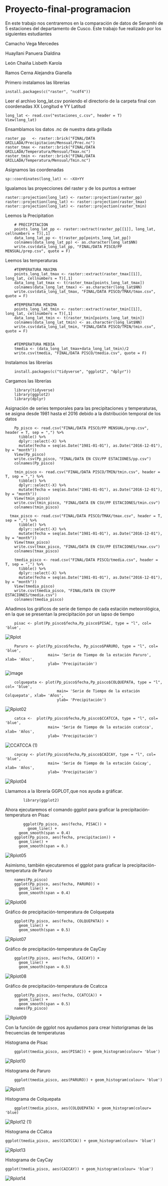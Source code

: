 # Proyecto-final-programacion
En este trabajo nos centraremos en la comparación de datos de Senamhi  de  5 estaciones del departamento de Cusco. 
Este trabajo fue realizado por los siguientes estudiantes

Camacho Vega  Mercedes 

Huayllani  Panuera Dialdina

León Chaiña  Lisbeth Karola

Ramos Cerna Alejandra Gianella




Primero instalamos las librerias

    install.packages(c("raster", "ncdf4"))
Leer el archivo long_lat.csv poniendo el directorio de la carpeta final con coordenadas XX Longitud e YY Latitud

    long_lat <- read.csv("estaciones_c.csv", header = T)
    View(long_lat)
    
Ensamblamos los datos .nc de nuestra data grillada

    raster_pp   <- raster::brick("FINAL/DATA GRILLADA/Precipitacion/Mensual/Prec.nc")
    raster_tmax <- raster::brick("FINAL/DATA GRILLADA/Temperatura/Mensual/Tmax.nc")
    raster_tmin <- raster::brick("FINAL/DATA GRILLADA/Temperatura/Mensual/Tmin.nc")
Asignamos las coordenadas 

    sp::coordinates(long_lat) <- ~XX+YY
Igualamos las proyecciones del raster y de los puntos a extraer

    raster::projection(long_lat) <- raster::projection(raster_pp)
    raster::projection(long_lat) <- raster::projection(raster_tmax)
    raster::projection(long_lat) <- raster::projection(raster_tmin)
Leemos la Precipitation

        # PRECIPITACION
        points_long_lat_pp <- raster::extract(raster_pp[[1]], long_lat, cellnumbers = T)[,1]
        data_long_lat_pp <- t(raster_pp[points_long_lat_pp])
        colnames(data_long_lat_pp) <- as.character(long_lat$NN)
        write.csv(data_long_lat_pp, "FINAL/DATA PISCO/PP MENSUAL/prep.csv", quote = F)
Leemos las temperaturas

        #TEMPERATURA MAXIMA
        points_long_lat_tmax <- raster::extract(raster_tmax[[1]], long_lat, cellnumbers = T)[,1]
        data_long_lat_tmax <- t(raster_tmax[points_long_lat_tmax])
        colnames(data_long_lat_tmax) <- as.character(long_lat$NN)
        write.csv(data_long_lat_tmax, "FINAL/DATA PISCO/TMAX/tmax.csv", quote = F)

        #TEMPERATURA MINIMA
        points_long_lat_tmin <- raster::extract(raster_tmin[[1]], long_lat, cellnumbers = T)[,1]
        data_long_lat_tmin <- t(raster_tmin[points_long_lat_tmin])
        colnames(data_long_lat_tmin) <- as.character(long_lat$NN)
        write.csv(data_long_lat_tmin, "FINAL/DATA PISCO/TMIN/tmin.csv", quote = F)
 
 
        #TEMPERATURA MEDIA
        tmedia <- (data_long_lat_tmax+data_long_lat_tmin)/2
        write.csv(tmedia, "FINAL/DATA PISCO/tmedia.csv", quote = F)
        
 Instalamos las librerías
 
        install.packages(c("tidyverse", "ggplot2", "dplyr"))
        
 Cargamos las librerías  
 
        library(tidyverse)
        library(ggplot2)
        library(dplyr)
        
Asignación de series temporales para las precipitaciones y temperaturas, se asigna desde 1981 hasta el 2016 debido a la distribución temporal de los datos 

        Pp_pisco <- read.csv("FINAL/DATA PISCO/PP MENSUAL/prep.csv", header = T, sep = ",") %>%
          tibble() %>%
          dplyr::select(-X) %>%
          mutate(fecha = seq(as.Date("1981-01-01"), as.Date("2016-12-01"), by = "month"))
        View(Pp_pisco)
        write.csv(Pp_pisco, "FINAL/DATA EN CSV/PP ESTACIONES/pp.csv")
        colnames(Pp_pisco)

        tmin_pisco <- read.csv("FINAL/DATA PISCO/TMIN/tmin.csv", header = T, sep = ",") %>%
          tibble() %>%
          dplyr::select(-X) %>%
          mutate(fecha = seq(as.Date("1981-01-01"), as.Date("2016-12-01"), by = "month"))
        View(tmin_pisco)
        write.csv(tmin_pisco, "FINAL/DATA EN CSV/PP ESTACIONES/tmin.csv")
        colnames(tmin_pisco)
        
      tmax_pisco <- read.csv("FINAL/DATA PISCO/TMAX/tmax.csv", header = T, sep = ",") %>%
          tibble() %>%
          dplyr::select(-X) %>%
          mutate(fecha = seq(as.Date("1981-01-01"), as.Date("2016-12-01"), by = "month"))
        View(tmax_pisco)
        write.csv(tmax_pisco, "FINAL/DATA EN CSV/PP ESTACIONES/tmax.csv")
        colnames(tmax_pisco)
        
        tmedia_pisco <- read.csv("FINAL/DATA PISCO/tmedia.csv", header = T, sep = ",") %>%
          tibble() %>%
          dplyr::select(-X) %>%
          mutate(fecha = seq(as.Date("1981-01-01"), as.Date("2016-12-01"), by = "month"))
        View(tmedia_pisco)
        write.csv(tmedia_pisco, "FINAL/DATA EN CSV/PP ESTACIONES/tmedia.csv")
        colnames(tmedia_pisco)
        
 Añadimos los gráficos de serie de tiempo de cada estación meteorológica, en la que se presentan la precipitación por un lapso de tiempo
 
        pisac <- plot(Pp_pisco$fecha,Pp_pisco$PISAC, type = "l", col= 'blue',
![Rplot](https://user-images.githubusercontent.com/78572913/107041783-e7fbfc00-678e-11eb-8c91-02ac8af39e89.png)

        Paruro <- plot(Pp_pisco$fecha, Pp_pisco$PARURO, type = "l", col= 'blue',
                       main= 'Serie de Tiempo de la estación Paruro', xlab= 'Años',
                       ylab= 'Precipitación')
![image](https://user-images.githubusercontent.com/78572913/107049584-49749880-6798-11eb-8bbc-6291cb2e85ec.png)

        colquepata <- plot(Pp_pisco$fecha,Pp_pisco$COLQUEPATA, type = "l", col= 'blue',
                           main= 'Serie de Tiempo de la estación Colquepata', xlab= 'Años',
                           ylab= 'Precipitación')
![Rplot02](https://user-images.githubusercontent.com/77855207/107051577-9e191300-679a-11eb-8293-d13f09cf7413.png)

        catca <-  plot(Pp_pisco$fecha,Pp_pisco$CCATCCA, type = "l", col= 'blue',
                       main= 'Serie de Tiempo de la estación ccatcca', xlab= 'Años',
                       ylab= 'Precipitación')
![CCATCCA (1)](https://user-images.githubusercontent.com/77855207/107053516-e6d1cb80-679c-11eb-877b-d0c3c5bb3e4e.png)

        caycay <- plot(Pp_pisco$fecha,Pp_pisco$CAICAY, type = "l", col= 'blue',
                       main= 'Serie de Tiempo de la estación Caicay', xlab= 'Años',
                       ylab= 'Precipitación')
![Rplot04](https://user-images.githubusercontent.com/77855207/107051957-17186a80-679b-11eb-9fb1-e3eef68e81c4.png)

 
 Llamamos  a la librería GGPLOT,que nos ayuda a gráficar. 
 
            library(ggplot2)  
            
Ahora  ejecutaremos el comando ggplot para graficar la  precipitación-temperatura en Pisac

            ggplot(Pp_pisco, aes(fecha, PISAC)) +
              geom_line() +
          geom_smooth(span = 0.4)
        ggplot(Pp_pisco, aes(fecha, precipitacion)) +
          geom_line() +
          geom_smooth(span = 0.)
          
![Rplot05](https://user-images.githubusercontent.com/78572913/107045499-90ac5a80-6793-11eb-99b6-0c940a4e3cdf.png)

Asimismo, también ejecutaremos el ggplot para graficar la precipitación-temperatura de Paruro          

        names(Pp_pisco)
        ggplot(Pp_pisco, aes(fecha, PARURO)) +
          geom_line() +
          geom_smooth(span = 0.4)
         
![Rplot06](https://user-images.githubusercontent.com/78572913/107046803-0b29aa00-6795-11eb-989b-e2c569c8fa44.png) 

Gráfico de precipitación-temperatura de Colquepata

        ggplot(Pp_pisco, aes(fecha, COLQUEPATA)) +
          geom_line() +
          geom_smooth(span = 0.5)
          
![Rplot07](https://user-images.githubusercontent.com/78572913/107046981-4926ce00-6795-11eb-8320-669a8c04d0bf.png)

Gráfico de precipitación-temperatura de CayCay

        ggplot(Pp_pisco, aes(fecha, CAICAY)) +
          geom_line() +
          geom_smooth(span = 0.5)
          
![Rplot08](https://user-images.githubusercontent.com/78572913/107049819-8d679d80-6798-11eb-818b-e669c9b162aa.png)  

Gráfico de precipitación-temperatura  de Ccatcca

        ggplot(Pp_pisco, aes(fecha, CCATCCA)) +
          geom_line() +
          geom_smooth(span = 0.5)
        names(Pp_pisco)
        
![Rplot09](https://user-images.githubusercontent.com/78572913/107049915-a708e500-6798-11eb-8bc5-131a03061a98.png)


Con la función de ggplot nos ayudamos para crear historigramas de las frecuencias de temperaturas

Histograma de Pisac

        ggplot(tmedia_pisco, aes(PISAC)) + geom_histogram(colour= 'blue')
        
![Rplot10](https://user-images.githubusercontent.com/78572913/107051786-dd476400-679a-11eb-8642-672abe1b27ce.png)


Histograma de Paruro

        ggplot(tmedia_pisco, aes(PARURO)) + geom_histogram(colour= 'blue')
        
 ![Rplot11](https://user-images.githubusercontent.com/78572913/107051830-e9332600-679a-11eb-8002-72eb1acfbc26.png) 
 
Histograma de Colquepata

        ggplot(tmedia_pisco, aes(COLQUEPATA) + geom_histogram(colour= 'blue)
        
![Rplot12 (1)](https://user-images.githubusercontent.com/78572913/107051862-f3552480-679a-11eb-9efb-a9afdd164c3b.png)  

Histograma de CCatca

    ggplot(tmedia_pisco, aes(CCATCCA)) + geom_histogram(colour= 'blue')
    
![Rplot13](https://user-images.githubusercontent.com/78572913/107051899-fe0fb980-679a-11eb-87e4-d97e09c01b59.png)


Histograma de  CayCay

    ggplot(tmedia_pisco, aes(CAICAY)) + geom_histogram(colour= 'blue')    
![Rplot14](https://user-images.githubusercontent.com/78572913/107053947-79726a80-679d-11eb-9f52-6d3013d1594b.png)
